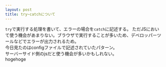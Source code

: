 ```yaml
---
layout: post
title: try~catchについて
---
```


`try`で実行する処理を書いて、エラーの場合を`catch`に記述する。
ただJSにおいて使う機会があまりない。ブラウザで実行することが多いため、デベロッパーツールなどでエラーが出力されるため。  
今日見たのはconfigファイルで記述されていたパターン。  
サーバーサイド側のjsだと使う機会が多いかもしれない。  
hogehoge